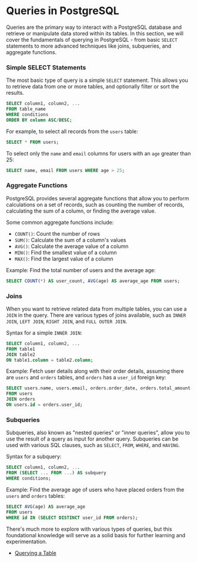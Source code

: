# Queries in PostgreSQL

Queries are the primary way to interact with a PostgreSQL database and retrieve or manipulate data stored within its tables. In this section, we will cover the fundamentals of querying in PostgreSQL - from basic `SELECT` statements to more advanced techniques like joins, subqueries, and aggregate functions.

### Simple SELECT Statements

The most basic type of query is a simple `SELECT` statement. This allows you to retrieve data from one or more tables, and optionally filter or sort the results.

```sql
SELECT column1, column2, ...
FROM table_name
WHERE conditions
ORDER BY column ASC/DESC;
```
For example, to select all records from the `users` table:

```sql
SELECT * FROM users;
```

To select only the `name` and `email` columns for users with an `age` greater than 25:

```sql
SELECT name, email FROM users WHERE age > 25;
```

### Aggregate Functions

PostgreSQL provides several aggregate functions that allow you to perform calculations on a set of records, such as counting the number of records, calculating the sum of a column, or finding the average value.

Some common aggregate functions include:

- `COUNT()`: Count the number of rows
- `SUM()`: Calculate the sum of a column's values
- `AVG()`: Calculate the average value of a column
- `MIN()`: Find the smallest value of a column
- `MAX()`: Find the largest value of a column

Example: Find the total number of users and the average age:

```sql
SELECT COUNT(*) AS user_count, AVG(age) AS average_age FROM users;
```

### Joins

When you want to retrieve related data from multiple tables, you can use a `JOIN` in the query. There are various types of joins available, such as `INNER JOIN`, `LEFT JOIN`, `RIGHT JOIN`, and `FULL OUTER JOIN`.

Syntax for a simple `INNER JOIN`:

```sql
SELECT column1, column2, ...
FROM table1
JOIN table2
ON table1.column = table2.column;
```

Example: Fetch user details along with their order details, assuming there are `users` and `orders` tables, and `orders` has a `user_id` foreign key:

```sql
SELECT users.name, users.email, orders.order_date, orders.total_amount
FROM users
JOIN orders
ON users.id = orders.user_id;
```

### Subqueries

Subqueries, also known as "nested queries" or "inner queries", allow you to use the result of a query as input for another query. Subqueries can be used with various SQL clauses, such as `SELECT`, `FROM`, `WHERE`, and `HAVING`.

Syntax for a subquery:

```sql
SELECT column1, column2, ...
FROM (SELECT ... FROM ...) AS subquery
WHERE conditions;
```

Example: Find the average age of users who have placed orders from the `users` and `orders` tables:

```sql
SELECT AVG(age) AS average_age
FROM users
WHERE id IN (SELECT DISTINCT user_id FROM orders);
```

There's much more to explore with various types of queries, but this foundational knowledge will serve as a solid basis for further learning and experimentation.

- [Querying a Table](https://www.postgresql.org/docs/current/tutorial-select.html)
